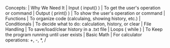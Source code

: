 Concepts:                 |         Why We Need It 
                          |
Input ( input() )         |         To get the user's operation or command 
                          |
Output ( print() )        |         To show the user's operation or command
                          |
Functions                 |         To organize code (calculaing, showing history, etc.)
                          |
Conditionals              |         To decide what to do: calculation, history, or clear
                          |
File Handling             |         To save/load/clear history in a .txt file
                          |
Loops ( while )           |         To Keep the program running until user exists
                          |
Basic Math                |         For calculator operations: +, -, *, / 
